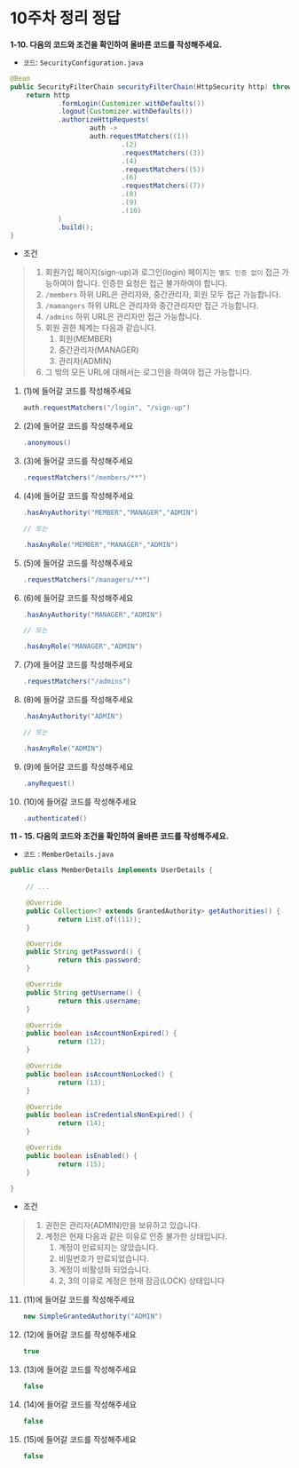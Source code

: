 # 10주차 정리 정답
**1-10. 다음의 코드와 조건을 확인하여 올바른 코드를 작성해주세요.**
- `코드`: `SecurityConfiguration.java`
```java
@Bean
public SecurityFilterChain securityFilterChain(HttpSecurity http) throws Exception {
    return http
            .formLogin(Customizer.withDefaults())
            .logout(Customizer.withDefaults())
            .authorizeHttpRequests(
                    auth ->
                    auth.requestMatchers((1))
                            .(2)
                            .requestMatchers((3))
                            .(4)
                            .requestMatchers((5))
                            .(6)
                            .requestMatchers((7))
                            .(8)
                            .(9)
                            .(10)
            )
            .build();
}

```

- 조건
> 1. 회원가입 페이지(sign-up)과 로그인(login) 페이지는 `별도 인증 없이` 접근 가능하여야 합니다. 인증한 요청은 접근 불가하여야 합니다.
> 2. `/members` 하위 URL은 관리자와, 중간관리자, 회원 모두 접근 가능합니다.
> 3. `/mamangers` 하위 URL은 관리자와 중간관리자만 접근 가능합니다.
> 4. `/admins` 하위 URL은 관리자만 접근 가능합니다.
> 5. 회원 권한 체계는 다음과 같습니다.
>    1. 회원(MEMBER)
>    2. 중간관리자(MANAGER)
>    3. 관리자(ADMIN)
> 6. 그 밖의 모든 URL에 대해서는 로그인을 하여야 접근 가능합니다.

1. (1)에 들어갈 코드를 작성해주세요
   ```java
   auth.requestMatchers("/login", "/sign-up")
   ```
2. (2)에 들어갈 코드를 작성해주세요
   ```java
   .anonymous()
   ```
3. (3)에 들어갈 코드를 작성해주세요
   ```java
   .requestMatchers("/members/**")
   ```
4. (4)에 들어갈 코드를 작성해주세요
   ```java
   .hasAnyAuthority("MEMBER","MANAGER","ADMIN")
   
   // 또는
   
   .hasAnyRole("MEMBER","MANAGER","ADMIN")
   ```
5. (5)에 들어갈 코드를 작성해주세요
   ```java
   .requestMatchers("/managers/**")
   ```
6. (6)에 들어갈 코드를 작성해주세요
   ```java
   .hasAnyAuthority("MANAGER","ADMIN")
   
   // 또는
   
   .hasAnyRole("MANAGER","ADMIN")
   ```
7. (7)에 들어갈 코드를 작성해주세요
   ```java
   .requestMatchers("/admins")
   ```
8. (8)에 들어갈 코드를 작성해주세요
   ```java
   .hasAnyAuthority("ADMIN")
   
   // 또는
   
   .hasAnyRole("ADMIN")
   ```
9. (9)에 들어갈 코드를 작성해주세요
   ```java
   .anyRequest()
   ```
10. (10)에 들어갈 코드를 작성해주세요
    ```java
    .authenticated()
    ```

**11 - 15. 다음의 코드와 조건을 확인하여 올바른 코드를 작성해주세요.**
- `코드` : `MemberDetails.java`
```java
public class MemberDetails implements UserDetails {
	
	// ...

	@Override
	public Collection<? extends GrantedAuthority> getAuthorities() {
    		return List.of((11));
	}

	@Override
	public String getPassword() {
    		return this.password;
	}

	@Override
	public String getUsername() {
    		return this.username;
	}

	@Override
	public boolean isAccountNonExpired() {
    		return (12);
	}

	@Override
	public boolean isAccountNonLocked() {
    		return (13);
	}

	@Override
	public boolean isCredentialsNonExpired() {
    		return (14);
	}

	@Override
	public boolean isEnabled() {
    		return (15);
	}

}
```

- 조건
> 1. 권한은 관리자(ADMIN)만을 보유하고 있습니다.
> 2. 계정은 현재 다음과 같은 이유로 인증 불가한 상태입니다.
>    1. 계정이 만료되지는 않았습니다.
>    2. 비밀번호가 만료되었습니다.
>    3. 계정이 비활성화 되었습니다.
>    4. 2, 3의 이유로 계정은 현재 잠금(LOCK) 상태입니다

11. (11)에 들어갈 코드를 작성해주세요
    ```java
    new SimpleGrantedAuthority("ADMIN")
    ```
12. (12)에 들어갈 코드를 작성해주세요
    ```java
    true
    ```
13. (13)에 들어갈 코드를 작성해주세요
    ```java
    false
    ```
14. (14)에 들어갈 코드를 작성해주세요
    ```java
    false
    ```
15. (15)에 들어갈 코드를 작성해주세요
    ```java
    false
    ```